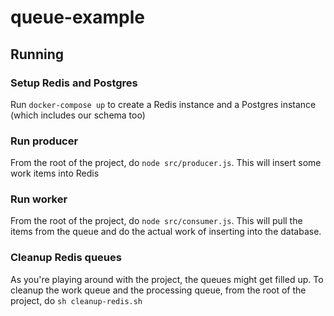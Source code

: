 # queue-example

## Running

### Setup Redis and Postgres
Run `docker-compose up` to create a Redis instance and a Postgres instance (which includes our schema too)

### Run producer
From the root of the project, do `node src/producer.js`. This will insert some work items into Redis

### Run worker
From the root of the project, do `node src/consumer.js`. This will pull the items from the queue and do the actual work of inserting into the database.

### Cleanup Redis queues
As you're playing around with the project, the queues might get filled up. To cleanup the work queue and the processing queue, from the root of the project, do `sh cleanup-redis.sh`